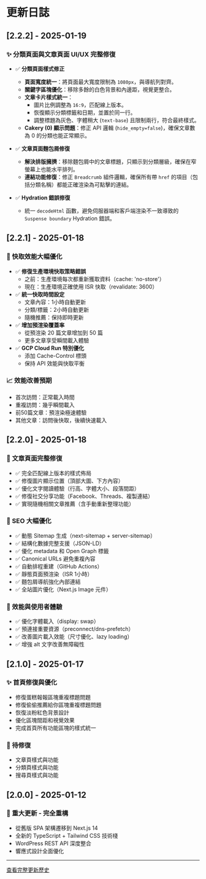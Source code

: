 # 更新日誌

## [2.2.2] - 2025-01-19

### ✨ 分類頁面與文章頁面 UI/UX 完整修復

- ✅ **分類頁面樣式修正**
  - **頁面寬度統一**：將頁面最大寬度限制為 `1080px`，與導航列對齊。
  - **關鍵字區塊優化**：移除多餘的白色背景和內邊距，視覺更整合。
  - **文章卡片樣式統一**：
    - 圖片比例調整為 `16:9`，匹配線上版本。
    - 恢復顯示分類標籤和日期，並置於同一行。
    - 調整標題為灰色、字體稍大 (`text-base`) 且限制兩行，符合最終樣式。
  - **Cakery (0) 顯示問題**：修正 API 邏輯 (`hide_empty=false`)，確保文章數為 0 的分類也能正常顯示。

- ✅ **文章頁面麵包屑修復**
  - **解決排版擁擠**：移除麵包屑中的文章標題，只顯示到分類層級，確保在窄螢幕上也能水平排列。
  - **連結功能修復**：修正 `Breadcrumb` 組件邏輯，確保所有帶 `href` 的項目（包括分類名稱）都能正確渲染為可點擊的連結。

- ✅ **Hydration 錯誤修復**
  - 統一 `decodeHtml` 函數，避免伺服器端和客戶端渲染不一致導致的 `Suspense boundary` Hydration 錯誤。

## [2.2.1] - 2025-01-18

### 🚀 快取效能大幅優化
- ✅ **修復生產環境快取策略錯誤**
  - 之前：生產環境每次都重新獲取資料（cache: 'no-store'）
  - 現在：生產環境正確使用 ISR 快取（revalidate: 3600）
- ✅ **統一快取時間設定**
  - 文章內容：1小時自動更新
  - 分類/標籤：2小時自動更新
  - 隨機推薦：保持即時更新
- ✅ **增加預渲染覆蓋率**
  - 從預渲染 20 篇文章增加到 50 篇
  - 更多文章享受瞬間載入體驗
- ✅ **GCP Cloud Run 特別優化**
  - 添加 Cache-Control 標頭
  - 保持 API 效能與快取平衡

### 📈 效能改善預期
- 首次訪問：正常載入時間
- 重複訪問：幾乎瞬間載入
- 前50篇文章：預渲染極速體驗
- 其他文章：訪問後快取，後續快速載入

## [2.2.0] - 2025-01-18

### 🎯 文章頁面完整修復
- ✅ 完全匹配線上版本的樣式佈局
- ✅ 修復圖片顯示位置（頂部大圖、下方內容）
- ✅ 優化文字閱讀體驗（行高、字體大小、段落間距）
- ✅ 修復社交分享功能（Facebook、Threads、複製連結）
- ✅ 實現隨機相關文章推薦（含手動重新整理功能）

### 🚀 SEO 大幅優化
- ✅ 動態 Sitemap 生成（next-sitemap + server-sitemap）
- ✅ 結構化數據完整支援（JSON-LD）
- ✅ 優化 metadata 和 Open Graph 標籤
- ✅ Canonical URLs 避免重複內容
- ✅ 自動排程重建（GitHub Actions）
- ✅ 靜態頁面預渲染（ISR 1小時）
- ✅ 麵包屑導航強化內部連結
- ✅ 全站圖片優化（Next.js Image 元件）

### 🎨 效能與使用者體驗
- ✅ 優化字體載入（display: swap）
- ✅ 預連接重要資源（preconnect/dns-prefetch）
- ✅ 改善圖片載入效能（尺寸優化、lazy loading）
- ✅ 增強 alt 文字改善無障礙性

## [2.1.0] - 2025-01-17

### ✨ 首頁修復與優化
- 修復蛋糕報報區塊重複標題問題
- 修復偷偷推薦給你區塊重複標題問題  
- 恢復淡粉紅色背景設計
- 優化區塊間距和視覺效果
- 完成首頁所有功能區塊的樣式統一

### 📌 待修復
- 文章頁樣式與功能
- 分類頁樣式與功能
- 搜尋頁樣式與功能

## [2.0.0] - 2025-01-12

### 🎉 重大更新 - 完全重構
- 從舊版 SPA 架構遷移到 Next.js 14
- 全新的 TypeScript + Tailwind CSS 技術棧
- WordPress REST API 深度整合
- 響應式設計全面優化

---

[查看完整更新歷史](./docs/CHANGELOG.md) 